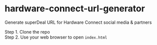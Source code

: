 # hardware-connect-url-generator
Generate superDeal URL for Hardware Connect social media &amp; partners

Step 1. Clone the repo
<br />
Step 2. Use your web browser to open `index.html`
